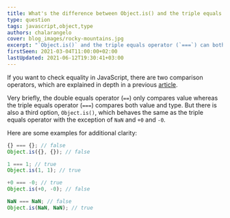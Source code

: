 ```yaml
---
title: What's the difference between Object.is() and the triple equals operator in JavaScript?
type: question
tags: javascript,object,type
authors: chalarangelo
cover: blog_images/rocky-mountains.jpg
excerpt: "`Object.is()` and the triple equals operator (`===`) can both be used for equality checking in JavaScript, but when should you use each one?"
firstSeen: 2021-03-04T11:00:00+02:00
lastUpdated: 2021-06-12T19:30:41+03:00
---
```


If you want to check equality in JavaScript, there are two comparison operators, which are explained in depth in a previous [article](/blog/s/javascript-equality).

Very briefly, the double equals operator (`==`) only compares value whereas the triple equals operator (`===`) compares both value and type. But there is also a third option, `Object.is()`, which behaves the same as the triple equals operator with the exception of `NaN` and `+0` and `-0`.

Here are some examples for additional clarity:

```js
{} === {}; // false
Object.is({}, {}); // false

1 === 1; // true
Object.is(1, 1); // true

+0 === -0; // true
Object.is(+0, -0); // false

NaN === NaN; // false
Object.is(NaN, NaN); // true
```
